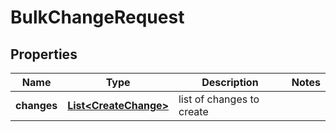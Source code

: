 

# BulkChangeRequest


## Properties

| Name | Type | Description | Notes |
|------------ | ------------- | ------------- | -------------|
|**changes** | [**List&lt;CreateChange&gt;**](CreateChange.md) | list of changes to create |  |



